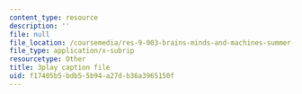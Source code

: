 ```yaml
---
content_type: resource
description: ''
file: null
file_location: /coursemedia/res-9-003-brains-minds-and-machines-summer-course-summer-2015/f17405b5bdb55b94a27db36a3965150f_3Mvzp5xvEXA.vtt
file_type: application/x-subrip
resourcetype: Other
title: 3play caption file
uid: f17405b5-bdb5-5b94-a27d-b36a3965150f
---
```

